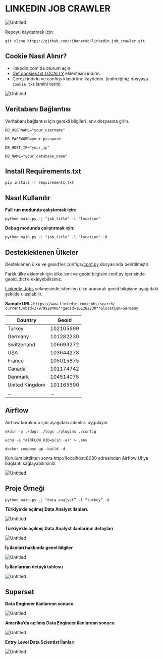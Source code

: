 # LINKEDIN JOB CRAWLER

![Untitled](README/Untitled.gif)

Repoyu kaydetmek için:

`git clone https://github.com/cihanerdo/linkedin_job_crawler.git`

## Cookie Nasıl Alınır?

- linkedin.com'da oturum açın
- [Get cookies.txt LOCALLY](https://chrome.google.com/webstore/detail/get-cookiestxt-locally/cclelndahbckbenkjhflpdbgdldlbecc/related) eklentisini indirin.
- Çerezi indirin ve configs klasörüne kaydedin. (indirdiğiniz dosyaya `cookie.txt` ismini verin) 

![Untitled](README/Untitled.png)

## Veritabanı Bağlantısı

Veritabanı bağlantısı için gerekli bilgileri .env dosyasına girin.

`DB_USERNAME="your_username"`

`DB_PASSWORD=your_password`

`DB_HOST_IP="your_ip"`

`DB_NAME="your_database_name"`

## Install Requirements.txt 

`pip install -r requirements.txt`

 ## Nasıl Kullanılır

**Full run modunda çalıştırmak için:**

`python main.py -j "job_title" -l "location"`

**Debug modunda çalıştırmak için:**

 `python main.py -j "job_title" -l "location" -d`

## Destekleklenen Ülkeler

Desteklenen ülke ve geoid’ler configs/[conf.py](http://conf.py) dosyasında belirtilmiştir. 

Farklı ülke eklemek için ülke ismi ve geoid bilgisini conf.py içerisinde geoid_dict’e ekleyebilirsiniz.  

[LinkedIn Jobs](https://www.linkedin.com/jobs/) sekmesinde istenilen ülke aranarak geoid bilgisine aşağıdaki şekilde ulaşılabilir.

**Sample URL:** `https://www.linkedin.com/jobs/search/ currentJobId=3797992840&**geoId=101282230**&location=Germany`

| Country | Geoid |
| --- | --- |
| Turkey | 102105699 |
| Germany | 101282230 |
| Switzerland | 106693272 |
| USA | 103644278 |
| France | 105015875 |
| Canada | 101174742 |
| Denmark | 104514075 |
| United Kingdom | 101165590 |
| ... | … |

## Airflow

Airflow kurulumu için aşağıdaki adımları uygulayın.

`mkdir -p ./dags ./logs ./plugins ./config`

`echo -e "AIRFLOW_UID=$(id -u)" > .env`

`docker compose up —build -d`

Kurulum bittikten sonra http://localhost:8080 adresinden Airflow UI’ya bağlantı sağlayabilirsiniz.

![Untitled](README/Untitled%201.png)



## Proje Örneği

`python main.py -j “data analyst” -l “turkey” -d`

**Türkiye’de açılmış Data Analyst ilanları.**

![Untitled](README/Untitled%202.png)

**Türkiye’de açılmış Data Analyst ilanlarının detayları**

![Untitled](README/Untitled%203.png)



**İş ilanları hakkında genel bilgiler** 

![Untitled](README/Untitled%204.png)

**İş İlanlarının detaylı tablosu**

![Untitled](README/Untitled%205.png)

## Superset

****************Data Engineer ilanlarının sonucu****************

![Untitled](README/Untitled%206.png)

**************************************************************************************Amerika’da açılmış Data Engineer ilanlarının sonucu**************************************************************************************

![Untitled](README/Untitled%207.png)

******************************************************************************Entry Level Data Scientist İlanları******************************************************************************

![Untitled](README/Untitled%208.png)
